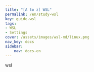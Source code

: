 ```yaml
---
title: "[A to z] WSL"
permalink: /en/study-wsl
key: guide-wsl
tags: 
- WSL
- Settings
cover: /assets/images/wsl-md/linux.png
nav_key: docs
sidebar:
    nav: docs-en
---
```


wsl